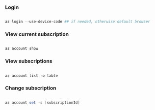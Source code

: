 ### Login

```powershell

az login --use-device-code ## if needed, otherwise default browser

```

### View current subscription

```powershell

az account show

```

### View subscriptions

```powershell

az account list -o table

```

### Change subscription

```powershell

az account set -s [subscriptionId]

```